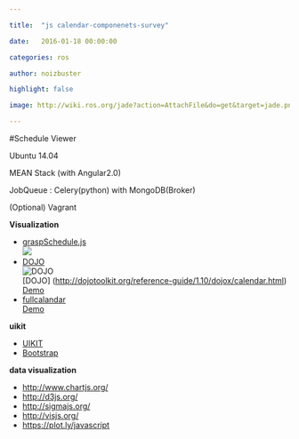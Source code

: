 ```yaml
---

title:  "js calendar-componenets-survey"

date:   2016-01-18 00:00:00

categories: ros

author: noizbuster

highlight: false

image: http://wiki.ros.org/jade?action=AttachFile&do=get&target=jade.png

---
```


#Schedule Viewer

Ubuntu 14.04

MEAN Stack (with Angular2.0)

JobQueue : Celery(python) with MongoDB(Broker)

(Optional) Vagrant


**Visualization**
- [graspSchedule.js](http://www.jqueryscript.net/time-clock/Simple-jQuery-Schedules-Events-Plugin-graspSchedule-js.html)  
![](http://www.jqueryscript.net/images/Simple-jQuery-Schedules-Events-Plugin-graspSchedule-js.jpg)
- [DOJO](http://dojotoolkit.org/reference-guide/1.10/dojox/calendar.html)  
![DOJO](http://dojotoolkit.org/reference-guide/1.10/_images/subColumns.png)  
[DOJO]
(http://dojotoolkit.org/reference-guide/1.10/dojox/calendar.html)  
[Demo](http://demos.dojotoolkit.org/demos/calendar/)
- [fullcalandar](http://fullcalendar.io/)  
[Demo](http://fullcalendar.io/js/fullcalendar-2.6.0/demos/agenda-views.html)


**uikit**
- [UIKIT](http://getuikit.com/)
- [Bootstrap](http://getbootstrap.com/)

**data visualization**
- http://www.chartjs.org/
- http://d3js.org/
- http://sigmajs.org/
- http://visjs.org/
- https://plot.ly/javascript

